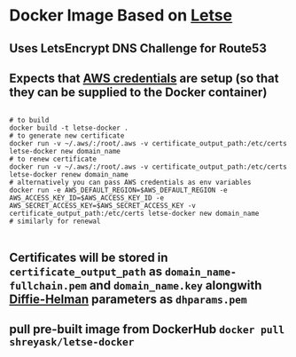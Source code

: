 # Docker Image Based on [Letse](https://github.com/c4milo/letse)
## Uses LetsEncrypt DNS Challenge for Route53
## Expects that [AWS credentials](http://docs.aws.amazon.com/cli/latest/userguide/cli-chap-getting-started.html#cli-environment) are setup (so that they can be supplied to the Docker container)

<pre>
<code>
# to build
docker build -t letse-docker .
# to generate new certificate
docker run -v ~/.aws/:/root/.aws -v certificate_output_path:/etc/certs letse-docker new domain_name
# to renew certificate
docker run -v ~/.aws/:/root/.aws -v certificate_output_path:/etc/certs letse-docker renew domain_name
# alternatively you can pass AWS credentials as env variables
docker run -e AWS_DEFAULT_REGION=$AWS_DEFAULT_REGION -e AWS_ACCESS_KEY_ID=$AWS_ACCESS_KEY_ID -e AWS_SECRET_ACCESS_KEY=$AWS_SECRET_ACCESS_KEY -v certificate_output_path:/etc/certs letse-docker new domain_name
# similarly for renewal
</code>
</pre>

## Certificates will be stored in `certificate_output_path` as `domain_name-fullchain.pem` and `domain_name.key` alongwith [Diffie-Helman](https://wiki.openssl.org/index.php/Diffie-Hellman_parameters) parameters as `dhparams.pem`

## pull pre-built image from DockerHub `docker pull shreyask/letse-docker`
